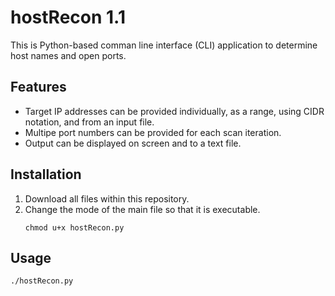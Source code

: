 # hostRecon 1.1
This is Python-based comman line interface (CLI) application to determine host names and open ports.

## Features
- Target IP addresses can be provided individually, as a range, using CIDR notation, and from an input file.
- Multipe port numbers can be provided for each scan iteration.
- Output can be displayed on screen and to a text file.

## Installation
1. Download all files within this repository.
2. Change the mode of the main file so that it is executable.
   ```shell
   chmod u+x hostRecon.py
   ```

## Usage

```shell
./hostRecon.py
```
